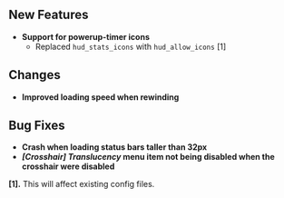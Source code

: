 ## New Features

- **Support for powerup-timer icons**
  - Replaced `hud_stats_icons` with `hud_allow_icons` [1]

## Changes

- **Improved loading speed when rewinding**

## Bug Fixes

- **Crash when loading status bars taller than 32px**
- **_[Crosshair] Translucency_ menu item not being disabled when the crosshair were disabled**

**[1].** This will affect existing config files.
